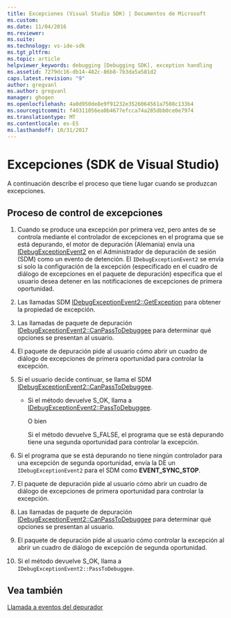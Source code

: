 ```yaml
---
title: Excepciones (Visual Studio SDK) | Documentos de Microsoft
ms.custom: 
ms.date: 11/04/2016
ms.reviewer: 
ms.suite: 
ms.technology: vs-ide-sdk
ms.tgt_pltfrm: 
ms.topic: article
helpviewer_keywords: debugging [Debugging SDK], exception handling
ms.assetid: 7279dc16-db14-482c-86b8-7b3da5a581d2
caps.latest.revision: "9"
author: gregvanl
ms.author: gregvanl
manager: ghogen
ms.openlocfilehash: 4a0d950de8e9f91232e3526064561a7508c133b4
ms.sourcegitcommit: f40311056ea0b4677efcca74a285dbb0ce0e7974
ms.translationtype: MT
ms.contentlocale: es-ES
ms.lasthandoff: 10/31/2017
---
```

# <a name="exception-handling-visual-studio-sdk"></a>Excepciones (SDK de Visual Studio)
A continuación describe el proceso que tiene lugar cuando se produzcan excepciones.  
  
## <a name="exception-handling-process"></a>Proceso de control de excepciones  
  
1.  Cuando se produce una excepción por primera vez, pero antes de se controla mediante el controlador de excepciones en el programa que se está depurando, el motor de depuración (Alemania) envía una [IDebugExceptionEvent2](../../extensibility/debugger/reference/idebugexceptionevent2.md) en el Administrador de depuración de sesión (SDM) como un evento de detención. El `IDebugExceptionEvent2` se envía si solo la configuración de la excepción (especificado en el cuadro de diálogo de excepciones en el paquete de depuración) especifica que el usuario desea detener en las notificaciones de excepciones de primera oportunidad.  
  
2.  Las llamadas SDM [IDebugExceptionEvent2::GetException](../../extensibility/debugger/reference/idebugexceptionevent2-getexception.md) para obtener la propiedad de excepción.  
  
3.  Las llamadas de paquete de depuración [IDebugExceptionEvent2::CanPassToDebuggee](../../extensibility/debugger/reference/idebugexceptionevent2-canpasstodebuggee.md) para determinar qué opciones se presentan al usuario.  
  
4.  El paquete de depuración pide al usuario cómo abrir un cuadro de diálogo de excepciones de primera oportunidad para controlar la excepción.  
  
5.  Si el usuario decide continuar, se llama el SDM [IDebugExceptionEvent2::CanPassToDebuggee](../../extensibility/debugger/reference/idebugexceptionevent2-canpasstodebuggee.md).  
  
    -   Si el método devuelve S_OK, llama a [IDebugExceptionEvent2::PassToDebuggee](../../extensibility/debugger/reference/idebugexceptionevent2-passtodebuggee.md).  
  
         O bien  
  
         Si el método devuelve S_FALSE, el programa que se está depurando tiene una segunda oportunidad para controlar la excepción.  
  
6.  Si el programa que se está depurando no tiene ningún controlador para una excepción de segunda oportunidad, envía la DE un `IDebugExceptionEvent2` para el SDM como **EVENT_SYNC_STOP**.  
  
7.  El paquete de depuración pide al usuario cómo abrir un cuadro de diálogo de excepciones de primera oportunidad para controlar la excepción.  
  
8.  Las llamadas de paquete de depuración [IDebugExceptionEvent2::CanPassToDebuggee](../../extensibility/debugger/reference/idebugexceptionevent2-canpasstodebuggee.md) para determinar qué opciones se presentan al usuario.  
  
9. El paquete de depuración pide al usuario cómo controlar la excepción al abrir un cuadro de diálogo de excepción de segunda oportunidad.  
  
10. Si el método devuelve S_OK, llama a `IDebugExceptionEvent2::PassToDebuggee`.  
  
## <a name="see-also"></a>Vea también  
 [Llamada a eventos del depurador](../../extensibility/debugger/calling-debugger-events.md)